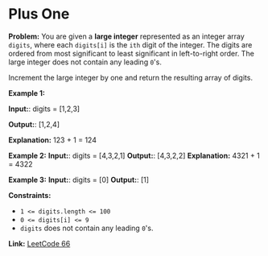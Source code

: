 # Plus One

**Problem:**
You are given a **large integer** represented as an integer array `digits`, where each `digits[i]` is the `ith` digit of the integer. The digits are ordered from most significant to least significant in left-to-right order. The large integer does not contain any leading `0`'s.

Increment the large integer by one and return the resulting array of digits.

**Example 1:** 

**Input:**: digits = [1,2,3] 

**Output:**: [1,2,4] 

**Explanation:** 123 + 1 = 124  

**Example 2:**
**Input:**: digits = [4,3,2,1]
**Output:**: [4,3,2,2]
**Explanation:** 4321 + 1 = 4322

**Example 3:**
**Input:**: digits = [0]
**Output:**: [1]

**Constraints:**
- `1 <= digits.length <= 100`
- `0 <= digits[i] <= 9`
- `digits` does not contain any leading `0`'s.

**Link:** [LeetCode 66](https://leetcode.com/problems/plus-one/)

